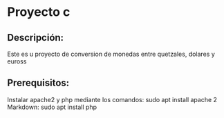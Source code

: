 # Proyecto c

## Descripción:
Este es u proyecto de conversion de monedas entre quetzales, dolares y euross

## Prerequisitos:
Instalar apache2 y php mediante los comandos:
sudo apt install apache 2
Markdown: sudo apt install php
